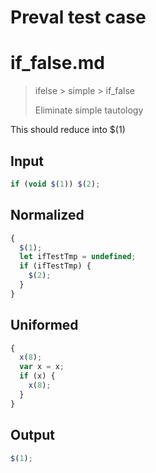 # Preval test case

# if_false.md

> ifelse > simple > if_false
>
> Eliminate simple tautology

This should reduce into $(1)

## Input

`````js filename=intro
if (void $(1)) $(2);
`````

## Normalized

`````js filename=intro
{
  $(1);
  let ifTestTmp = undefined;
  if (ifTestTmp) {
    $(2);
  }
}
`````

## Uniformed

`````js filename=intro
{
  x(8);
  var x = x;
  if (x) {
    x(8);
  }
}
`````

## Output

`````js filename=intro
$(1);
`````
